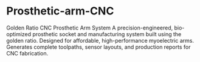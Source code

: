 # Prosthetic-arm-CNC
Golden Ratio CNC Prosthetic Arm System  A precision-engineered, bio-optimized prosthetic socket and manufacturing system built using the golden ratio. Designed for affordable, high-performance myoelectric arms. Generates complete toolpaths, sensor layouts, and production reports for CNC fabrication.
